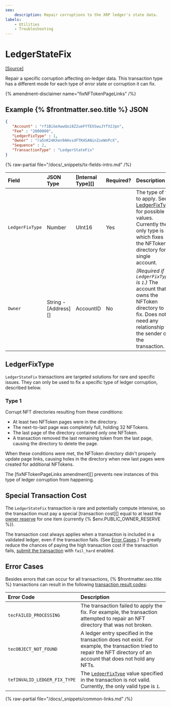 ```yaml
---
seo:
    description: Repair corruptions to the XRP ledger's state data.
labels:
    - Utilities
    - Troubleshooting
---
```

# LedgerStateFix
[[Source]](https://github.com/XRPLF/rippled/blob/master/src/xrpld/app/tx/detail/LedgerStateFix.cpp "Source")

Repair a specific corruption affecting on-ledger data. This transaction type has a different mode for each type of error state or corruption it can fix.

{% amendment-disclaimer name="fixNFTokenPageLinks" /%}


## Example {% $frontmatter.seo.title %} JSON

```json
{
   "Account" : "rf1BiGeXwwQoi8Z2ueFYTEXSwuJYfV2Jpn",
   "Fee" : "2000000",
   "LedgerFixType" : 1,
   "Owner" : "ra5nK24KXen9AHvsdFTKHSANinZseWnPcX",
   "Sequence" : 2,
   "TransactionType" : "LedgerStateFix"
}
```

{% raw-partial file="/docs/_snippets/tx-fields-intro.md" /%}

| Field           | JSON Type            | [Internal Type][] | Required? | Description |
|:----------------|:---------------------|:------------------|:----------|:------------|
| `LedgerFixType` | Number               | UInt16            | Yes       | The type of fix to apply. See [LedgerFixType](#ledgerfixtype) for possible values. Currently the only type is `1`, which fixes the NFToken directory for a single account. |
| `Owner`         | String - [Address][] | AccountID         | No        | _(Required if `LedgerFixType` is `1`.)_ The account that owns the NFToken directory to fix. Does not need any relationship to the sender of the transaction. |


## LedgerFixType

`LedgerStateFix` transactions are targeted solutions for rare and specific issues. They can only be used to fix a specific type of ledger corruption, described below.

### Type 1

Corrupt NFT directories resulting from these conditions:

- At least two NFToken pages were in the directory.
- The next-to-last page was completely full, holding 32 NFTokens.
- The last page of the directory contained only one NFToken.
- A transaction removed the last remaining token from the last page, causing the directory to delete the page.

When these conditions were met, the NFToken directory didn't properly update page links, causing holes in the directory when new last pages were created for additional NFTokens.

The [fixNFTokenPageLinks amendment][] prevents new instances of this type of ledger corruption from happening.


## Special Transaction Cost

The `LedgerStateFix` transaction is rare and potentially compute intensive, so the transaction must pay a special [transaction cost][] equal to at least the [owner reserve](../../../../concepts/accounts/reserves.md) for one item (currently {% $env.PUBLIC_OWNER_RESERVE %}).

The transaction cost always applies when a transaction is included in a validated ledger, even if the transaction fails. (See [Error Cases](#error-cases).) To greatly reduce the chances of paying the high transaction cost if the transaction fails, [submit the transaction](../../../http-websocket-apis/public-api-methods/transaction-methods/submit.md) with `fail_hard` enabled.


## Error Cases

Besides errors that can occur for all transactions, {% $frontmatter.seo.title %} transactions can result in the following [transaction result codes](../transaction-results/index.md):

| Error Code                   | Description |
|:-----------------------------|:------------|
| `tecFAILED_PROCESSING`       | The transaction failed to apply the fix. For example, the transaction attempted to repair an NFT directory that was not broken. |
| `tecOBJECT_NOT_FOUND`        | A ledger entry specified in the transaction does not exist. For example, the transaction tried to repair the NFT directory of an account that does not hold any NFTs. |
| `tefINVALID_LEDGER_FIX_TYPE` | The [`LedgerFixType`](#ledgerfixtype) value specified in the transaction is not valid. Currently, the only valid type is `1`. |

{% raw-partial file="/docs/_snippets/common-links.md" /%}
